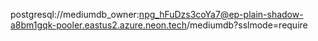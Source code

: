 postgresql://mediumdb_owner:npg_hFuDzs3coYa7@ep-plain-shadow-a8bm1gqk-pooler.eastus2.azure.neon.tech/mediumdb?sslmode=require